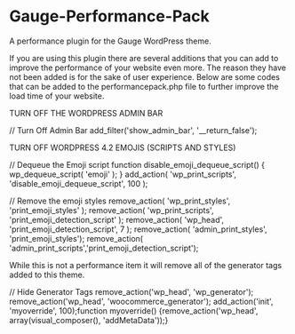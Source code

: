 # Gauge-Performance-Pack
A performance plugin for the Gauge WordPress theme. 

If you are using this plugin there are several additions that you can add to improve the performance of your website even more. The reason they have not been added is for the sake of user experience. Below are some codes that can be added to the performancepack.php file to further improve the load time of your website.

TURN OFF THE WORDPRESS ADMIN BAR

// Turn Off Admin Bar
add_filter('show_admin_bar', '__return_false');

TURN OFF WORDPRESS 4.2 EMOJIS (SCRIPTS AND STYLES)

// Dequeue the Emoji script
function disable_emoji_dequeue_script() {
wp_dequeue_script( 'emoji' );
}
add_action( 'wp_print_scripts', 'disable_emoji_dequeue_script', 100 );

// Remove the emoji styles
remove_action( 'wp_print_styles', 'print_emoji_styles' );
remove_action( 'wp_print_scripts', 'print_emoji_detection_script' );
remove_action( 'wp_head', 'print_emoji_detection_script', 7 );
remove_action( 'admin_print_styles', 'print_emoji_styles');
remove_action( 'admin_print_scripts','print_emoji_detection_script');

While this is not a performance item it will remove all of the generator tags added to this theme.

// Hide Generator Tags
remove_action('wp_head', 'wp_generator');
remove_action('wp_head', 'woocommerce_generator');
add_action('init', 'myoverride', 100);function myoverride() {remove_action('wp_head', array(visual_composer(), 'addMetaData'));}
